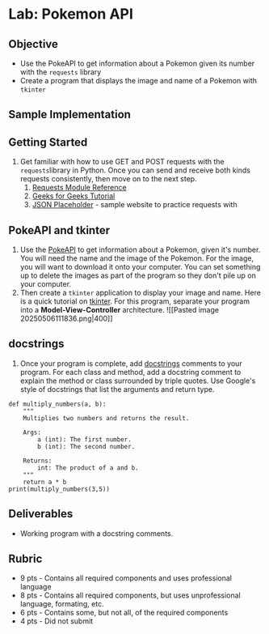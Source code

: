 
# Lab: Pokemon API

## Objective

- Use the PokeAPI to get information about a Pokemon given its number with the `requests` library
- Create a program that displays the image and name of a Pokemon with `tkinter`

## Sample Implementation



## Getting Started

1. Get familiar with how to use GET and POST requests with the `requests`library in Python. Once you can send and receive both kinds requests consistently, then move on to the next step. 
	1. [Requests Module Reference](https://www.w3schools.com/python/module_requests.asp)
	2. [Geeks for Geeks Tutorial](https://www.geeksforgeeks.org/get-post-requests-using-python/)
	3. [JSON Placeholder](https://jsonplaceholder.typicode.com/) - sample website to practice requests with
## PokeAPI and tkinter

 1. Use the [PokeAPI](https://pokeapi.co/) to get information about a Pokemon, given it's number. You will need the name and the image of the Pokemon. For the image, you will want to download it onto your computer. You can set something up to delete the images as part of the program so they don't pile up on your computer.
 2. Then create a `tkinter` application to display your image and name. Here is a quick tutorial on [tkinter](https://realpython.com/python-gui-tkinter/). For this program, separate your program into a **Model-View-Controller** architecture. 
 ![[Pasted image 20250506111836.png|400]]

## docstrings

1. Once your program is complete, add [docstrings](https://www.geeksforgeeks.org/python-docstrings/) comments to your program. For each class and method, add a docstring comment to explain the method or class surrounded by triple quotes. Use Google's style of docstrings that list the arguments and return type.  
```
def multiply_numbers(a, b):
    """
    Multiplies two numbers and returns the result.

    Args:
        a (int): The first number.
        b (int): The second number.

    Returns:
        int: The product of a and b.
    """
    return a * b
print(multiply_numbers(3,5))
```


## Deliverables
- Working program with a docstring comments. 


## Rubric

- 9 pts - Contains all required components and uses professional language
- 8 pts - Contains all required components, but uses unprofessional language, formating, etc. 
- 6 pts - Contains some, but not all, of the required components
- 4 pts - Did not submit